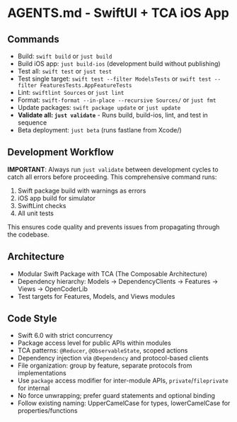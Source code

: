 # AGENTS.md - SwiftUI + TCA iOS App

## Commands
- Build: `swift build` or `just build`
- Build iOS app: `just build-ios` (development build without publishing)
- Test all: `swift test` or `just test`
- Test single target: `swift test --filter ModelsTests` or `swift test --filter FeaturesTests.AppFeatureTests`
- Lint: `swiftlint Sources` or `just lint`
- Format: `swift-format --in-place --recursive Sources/` or `just fmt`
- Update packages: `swift package update` or `just update`
- **Validate all: `just validate`** - Runs build, build-ios, lint, and test in sequence
- Beta deployment: `just beta` (runs fastlane from Xcode/)

## Development Workflow
**IMPORTANT**: Always run `just validate` between development cycles to catch all errors before proceeding. This comprehensive command runs:
1. Swift package build with warnings as errors
2. iOS app build for simulator 
3. SwiftLint checks
4. All unit tests

This ensures code quality and prevents issues from propagating through the codebase.

## Architecture
- Modular Swift Package with TCA (The Composable Architecture)
- Dependency hierarchy: Models → DependencyClients → Features → Views → OpenCoderLib
- Test targets for Features, Models, and Views modules

## Code Style
- Swift 6.0 with strict concurrency
- Package access level for public APIs within modules
- TCA patterns: `@Reducer`, `@ObservableState`, scoped actions
- Dependency injection via `@Dependency` and protocol-based clients
- File organization: group by feature, separate protocols from implementations
- Use `package` access modifier for inter-module APIs, `private`/`fileprivate` for internal
- No force unwrapping; prefer guard statements and optional binding
- Follow existing naming: UpperCamelCase for types, lowerCamelCase for properties/functions